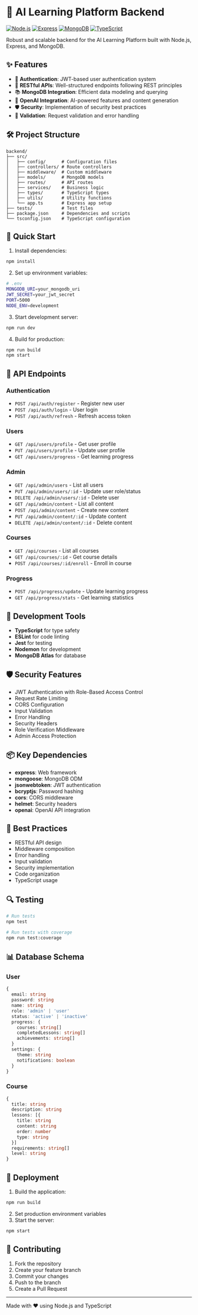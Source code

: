 # 🚀 AI Learning Platform Backend

[![Node.js](https://img.shields.io/badge/Node.js-18.x-green.svg)](https://nodejs.org/)
[![Express](https://img.shields.io/badge/Express-4.x-blue.svg)](https://expressjs.com/)
[![MongoDB](https://img.shields.io/badge/MongoDB-5.x-green.svg)](https://www.mongodb.com/)
[![TypeScript](https://img.shields.io/badge/TypeScript-4.9.5-blue.svg)](https://www.typescriptlang.org/)

Robust and scalable backend for the AI Learning Platform built with Node.js, Express, and MongoDB.

## ✨ Features

- 🔐 **Authentication**: JWT-based user authentication system
- 🎯 **RESTful APIs**: Well-structured endpoints following REST principles
- 📚 **MongoDB Integration**: Efficient data modeling and querying
- 🔄 **OpenAI Integration**: AI-powered features and content generation
- 🛡️ **Security**: Implementation of security best practices
- 📝 **Validation**: Request validation and error handling

## 🛠️ Project Structure

```
backend/
├── src/
│   ├── config/      # Configuration files
│   ├── controllers/ # Route controllers
│   ├── middleware/  # Custom middleware
│   ├── models/      # MongoDB models
│   ├── routes/      # API routes
│   ├── services/    # Business logic
│   ├── types/       # TypeScript types
│   ├── utils/       # Utility functions
│   └── app.ts       # Express app setup
├── tests/           # Test files
├── package.json     # Dependencies and scripts
└── tsconfig.json    # TypeScript configuration
```

## 🚀 Quick Start

1. Install dependencies:
```bash
npm install
```

2. Set up environment variables:
```bash
# .env
MONGODB_URI=your_mongodb_uri
JWT_SECRET=your_jwt_secret
PORT=5000
NODE_ENV=development
```

3. Start development server:
```bash
npm run dev
```

4. Build for production:
```bash
npm run build
npm start
```

## 🔑 API Endpoints

### Authentication
- `POST /api/auth/register` - Register new user
- `POST /api/auth/login` - User login
- `POST /api/auth/refresh` - Refresh access token

### Users
- `GET /api/users/profile` - Get user profile
- `PUT /api/users/profile` - Update user profile
- `GET /api/users/progress` - Get learning progress

### Admin
- `GET /api/admin/users` - List all users
- `PUT /api/admin/users/:id` - Update user role/status
- `DELETE /api/admin/users/:id` - Delete user
- `GET /api/admin/content` - List all content
- `POST /api/admin/content` - Create new content
- `PUT /api/admin/content/:id` - Update content
- `DELETE /api/admin/content/:id` - Delete content

### Courses
- `GET /api/courses` - List all courses
- `GET /api/courses/:id` - Get course details
- `POST /api/courses/:id/enroll` - Enroll in course

### Progress
- `POST /api/progress/update` - Update learning progress
- `GET /api/progress/stats` - Get learning statistics

## 🔧 Development Tools

- **TypeScript** for type safety
- **ESLint** for code linting
- **Jest** for testing
- **Nodemon** for development
- **MongoDB Atlas** for database

## 🛡️ Security Features

- JWT Authentication with Role-Based Access Control
- Request Rate Limiting
- CORS Configuration
- Input Validation
- Error Handling
- Security Headers
- Role Verification Middleware
- Admin Access Protection

## 📦 Key Dependencies

- **express**: Web framework
- **mongoose**: MongoDB ODM
- **jsonwebtoken**: JWT authentication
- **bcryptjs**: Password hashing
- **cors**: CORS middleware
- **helmet**: Security headers
- **openai**: OpenAI API integration

## 🎯 Best Practices

- RESTful API design
- Middleware composition
- Error handling
- Input validation
- Security implementation
- Code organization
- TypeScript usage

## 🔍 Testing

```bash
# Run tests
npm test

# Run tests with coverage
npm run test:coverage
```

## 📊 Database Schema

### User
```typescript
{
  email: string
  password: string
  name: string
  role: 'admin' | 'user'
  status: 'active' | 'inactive'
  progress: {
    courses: string[]
    completedLessons: string[]
    achievements: string[]
  }
  settings: {
    theme: string
    notifications: boolean
  }
}
```

### Course
```typescript
{
  title: string
  description: string
  lessons: [{
    title: string
    content: string
    order: number
    type: string
  }]
  requirements: string[]
  level: string
}
```

## 🚀 Deployment

1. Build the application:
```bash
npm run build
```

2. Set production environment variables
3. Start the server:
```bash
npm start
```

## 📝 Contributing

1. Fork the repository
2. Create your feature branch
3. Commit your changes
4. Push to the branch
5. Create a Pull Request

---
Made with ❤️ using Node.js and TypeScript

